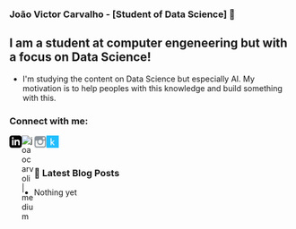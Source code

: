 ### João Victor Carvalho - [Student of Data Science] 👋

## I am a student at computer engeneering but with a focus on Data Science!

- I'm studying the content on Data Science but especially AI. My motivation is to help peoples with this knowledge and build something with this.

### Connect with me:

[<img align="left"  width="22px" src="https://github.com/joaocarvoli/joaocarvoli/blob/main/logo/linkedin-black-icon-logo-ECC426C572-seeklogo.com.png" />][linkedin]

[<img align="left" alt="joaocarvoli | medium" width="22px" src="https://cdn.jsdelivr.net/npm/simple-icons@3.4.0/icons/medium.svg" />][medium]

[<img align="left" alt="joaocarvoli | Instagram" width="22px" src="https://github.com/joaocarvoli/joaocarvoli/blob/main/logo/0-818_smbolo-do-instagram-png-transparent-png.png" />][instagram]

[<img align="left" alt="jvcarvoli | Instagram" width="22px" src="https://github.com/joaocarvoli/joaocarvoli/blob/main/logo/Kaggle%20Icon.svg" />][kaggle]


<br />
<br />

### 📕 Latest Blog Posts

<!-- BLOG-POST-LIST:START -->
* Nothing yet

<!-- BLOG-POST-LIST:END -->


[medium]: https://medium.com/@joaocarvoli
[linkedin]: https://www.linkedin.com/in/joaocarvoli/
[instagram]: instagram.com/joaocarvoli/
[kaggle]: https://www.kaggle.com/jvcarvoli
